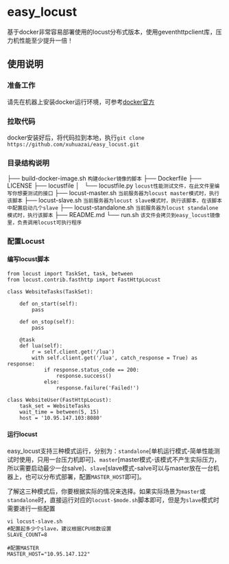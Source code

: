 # easy_locust
基于docker非常容易部署使用的locust分布式版本，使用geventhttpclient库，压力机性能至少提升一倍！

## 使用说明
### 准备工作
请先在机器上安装docker运行环境，可参考[docker官方](https://docs.docker.com/install/ "docker官方")
### 拉取代码
docker安装好后，将代码拉到本地，执行`git clone https://github.com/xuhuazai/easy_locust.git`
### 目录结构说明
├── build-docker-image.sh `构建docker镜像的脚本`
├── Dockerfile
├── LICENSE
├── locustfile
│   └── locustfile.py `locust性能测试文件，在此文件里编写你想要测试的接口`
├── locust-master.sh  `当前服务器为locust master模式时，执行该脚本`
├── locust-slave.sh   `当前服务器为locust slave模式时，执行该脚本，在该脚本中配置启动几个slave`
├── locust-standalone.sh  `当前服务器为locust standalone模式时，执行该脚本`
├── README.md
└── run.sh `该文件会拷贝到easy_locust镜像里，负责调用locust可执行程序`
### 配置Locust
#### 编写locust脚本
    from locust import TaskSet, task, between
    from locust.contrib.fasthttp import FastHttpLocust
    
    class WebsiteTasks(TaskSet):
        
        def on_start(self):
            pass
    
        def on_stop(self):
            pass
    
        @task
        def lua(self):
            r = self.client.get('/lua')
            with self.client.get('/lua', catch_response = True) as response:
                if response.status_code == 200:
                    response.success()
                else:
                    response.failure('Failed!')
    
    class WebsiteUser(FastHttpLocust):
        task_set = WebsiteTasks
        wait_time = between(5, 15)
        host = '10.95.147.103:8080'
    
#### 运行locust
easy_locust支持三种模式运行，分别为：`standalone`[单机运行模式-简单性能测试时使用，只用一台压力机即可]、`master`[master模式-该模式不产生实际压力，所以需要启动最少一台salve]、`slave`[slave模式-salve可以与master放在一台机器上，也可以分布式部署，配置`MASTER_HOST`即可]。

了解这三种模式后，你要根据实际的情况来选择。如果实际场景为`master`或`standalone`时，直接运行对应的`locust-$mode.sh`脚本即可，但是为`slave`模式时需要进行一些配置
    
	vi locust-slave.sh
	#配置起多少个slave，建议根据CPU核数设置
    SLAVE_COUNT=8
    
    #配置MASTER
    MASTER_HOST="10.95.147.122"